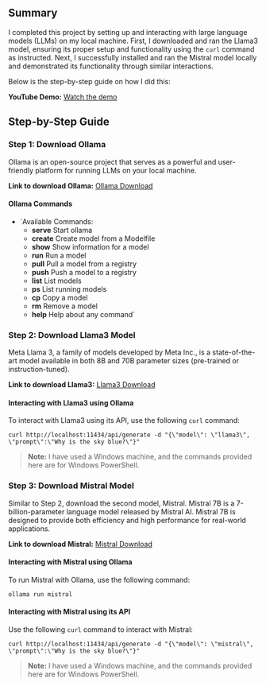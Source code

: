 ## Summary

I completed this project by setting up and interacting with large language models (LLMs) on my local machine. First, I downloaded and ran the Llama3 model, ensuring its proper setup and functionality using the `curl` command as instructed. Next, I successfully installed and ran the Mistral model locally and demonstrated its functionality through similar interactions.

Below is the step-by-step guide on how I did this:

**YouTube Demo:** [Watch the demo](https://www.youtube.com/watch?v=KGzF60KERZ4&t=107s)

## Step-by-Step Guide

### Step 1: Download Ollama

Ollama is an open-source project that serves as a powerful and user-friendly platform for running LLMs on your local machine.

**Link to download Ollama:** [Ollama Download](http://ollama.com/download)

#### Ollama Commands

 - `Available Commands:   
	 - **serve**       Start ollama  
	 -  **create**      Create model from a Modelfile   
	 - **show**        Show information for a model  
	 - **run**         Run a model   
	 - **pull**        Pull a model from a registry   
	 - **push**        Push a model to a registry   
	 - **list**        List models   
	 - **ps** List running models   
	 - **cp**          Copy a model   
	 - **rm**          Remove a model   
	 - **help**        Help about any command`

### Step 2: Download Llama3 Model

Meta Llama 3, a family of models developed by Meta Inc., is a state-of-the-art model available in both 8B and 70B parameter sizes (pre-trained or instruction-tuned).

**Link to download Llama3:** [Llama3 Download](http://ollama.com/library/llama3)

#### Interacting with Llama3 using Ollama

To interact with Llama3 using its API, use the following `curl` command:

`curl http://localhost:11434/api/generate -d "{\"model\": \"llama3\", \"prompt\":\"Why is the sky blue?\"}"` 

> **Note:** I have used a Windows machine, and the commands provided here are for Windows PowerShell.

### Step 3: Download Mistral Model

Similar to Step 2, download the second model, Mistral. Mistral 7B is a 7-billion-parameter language model released by Mistral AI. Mistral 7B is designed to provide both efficiency and high performance for real-world applications.

**Link to download Mistral:** [Mistral Download](http://ollama.com/library/mistral)

#### Interacting with Mistral using Ollama

To run Mistral with Ollama, use the following command:

`ollama run mistral` 

#### Interacting with Mistral using its API

Use the following `curl` command to interact with Mistral:

`curl http://localhost:11434/api/generate -d "{\"model\": \"mistral\", \"prompt\":\"Why is the sky blue?\"}"` 

> **Note:** I have used a Windows machine, and the commands provided here are for Windows PowerShell.